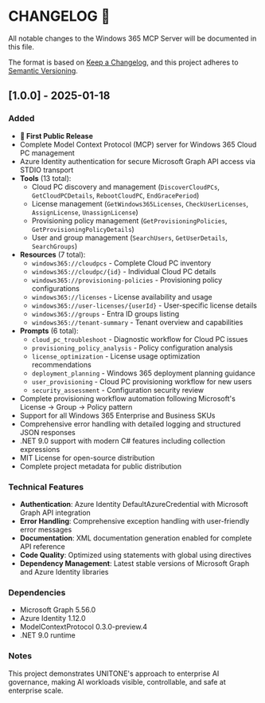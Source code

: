 # CHANGELOG 📝

All notable changes to the Windows 365 MCP Server will be documented in this file.

The format is based on [Keep a Changelog](https://keepachangelog.com/en/1.0.0/),
and this project adheres to [Semantic Versioning](https://semver.org/spec/v2.0.0.html).

## [1.0.0] - 2025-01-18

### Added
- **🎉 First Public Release**
- Complete Model Context Protocol (MCP) server for Windows 365 Cloud PC management
- Azure Identity authentication for secure Microsoft Graph API access via STDIO transport
- **Tools** (13 total):
  - Cloud PC discovery and management (`DiscoverCloudPCs`, `GetCloudPCDetails`, `RebootCloudPC`, `EndGracePeriod`)
  - License management (`GetWindows365Licenses`, `CheckUserLicenses`, `AssignLicense`, `UnassignLicense`)
  - Provisioning policy management (`GetProvisioningPolicies`, `GetProvisioningPolicyDetails`)
  - User and group management (`SearchUsers`, `GetUserDetails`, `SearchGroups`)
- **Resources** (7 total):
  - `windows365://cloudpcs` - Complete Cloud PC inventory
  - `windows365://cloudpc/{id}` - Individual Cloud PC details
  - `windows365://provisioning-policies` - Provisioning policy configurations
  - `windows365://licenses` - License availability and usage
  - `windows365://user-licenses/{userId}` - User-specific license details
  - `windows365://groups` - Entra ID groups listing
  - `windows365://tenant-summary` - Tenant overview and capabilities
- **Prompts** (6 total):
  - `cloud_pc_troubleshoot` - Diagnostic workflow for Cloud PC issues
  - `provisioning_policy_analysis` - Policy configuration analysis
  - `license_optimization` - License usage optimization recommendations
  - `deployment_planning` - Windows 365 deployment planning guidance
  - `user_provisioning` - Cloud PC provisioning workflow for new users
  - `security_assessment` - Configuration security review
- Complete provisioning workflow automation following Microsoft's License → Group → Policy pattern
- Support for all Windows 365 Enterprise and Business SKUs
- Comprehensive error handling with detailed logging and structured JSON responses
- .NET 9.0 support with modern C# features including collection expressions
- MIT License for open-source distribution
- Complete project metadata for public distribution

### Technical Features
- **Authentication**: Azure Identity DefaultAzureCredential with Microsoft Graph API integration
- **Error Handling**: Comprehensive exception handling with user-friendly error messages
- **Documentation**: XML documentation generation enabled for complete API reference
- **Code Quality**: Optimized using statements with global using directives
- **Dependency Management**: Latest stable versions of Microsoft Graph and Azure Identity libraries

### Dependencies
- Microsoft Graph 5.56.0
- Azure Identity 1.12.0
- ModelContextProtocol 0.3.0-preview.4
- .NET 9.0 runtime

### Notes
This project demonstrates UNITONE's approach to enterprise AI governance, making AI workloads visible, controllable, and safe at enterprise scale.
